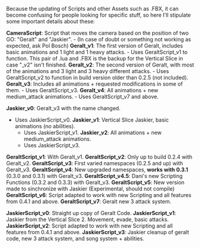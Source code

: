 Because the updating of Scripts and other Assets such as .FBX, it can become confusing for people looking for specific stuff,
so here I'll stipulate some important details about these:

**CameraScript**: Script that moves the camera based on the position of two GO: "Geralt" and "Jaskier".
	- (In case of doubt or something not working as expected, ask Pol Bosch)
**Geralt_v1**: The first version of Geralt, includes basic animations and 1 light and 1 heavy attacks.
	- Uses GeraltScript_v1 to function. This pair of .lua and .FBX is the backup for the Vertical Slice in case "_v2" isn't finished.
**Geralt_v2**: The second version of Geralt, with most of the animations and 3 light and 3 heavy different attacks.
	- Uses GeraltScript_v2 to function in build version older than 0.2.5 (not included).
**Geralt_v3**: Includes all animations + requested modifications in some of them.
	- Uses GeraltScript_v3.
**Geralt_v4**: All animations + new medium_attack animations.
	- Uses GeraltScript_v7 and above.
	
**Jaskier_v0**: Geralt_v3 with the name changed.
- Uses JaskierScript_v0.
**Jaskier_v1**: Vertical Slice Jaskier, basic animations (no abilities).
	- Uses JaskierScript_v1.
**Jaskier_v2**: All animations + new medium_attack animations.
	- Uses JaskierScript_v3.
	
**GeraltScript_v1**: With Geralt_v1.
**GeraltScript_v2**: Only up to build 0.2.4 with Geralt_v2.
**GeraltScript_v3**: First varied namespaces (0.2.5 and up) with Geralt_v3.
**GeraltScript_v4**: New upgraded namespaces, **works with 0.3.1** (0.3.0 and 0.3.1) with Geralt_v3.
**GeraltScript_v4.5**: Dani's new Scripting Functions (0.3.2 and 0.3.3) with Geralt_v3.
**GeraltScript_v5**: New version made to sinchronize with Jaskier (Experimental, should not compile)
**GeraltScript_v6**: Script adapted to work with new Scripting and all features from 0.4.1 and above.
**GeraltScript_v7**: Geralt new 3 attack system.

**JaskierScript_v0**: Straight up copy of Geralt Code.
**JaskierScript_v1**: Jaskier from the Vertical Slice 2. Movement, evade, basic attacks.
**JaskierScript_v2**: Script adapted to work with new Scripting and all features from 0.4.1 and above.
**JaskierScript_v3**: Jaskier cleanup of geralt code, new 3 attack system, and song system + abilities.